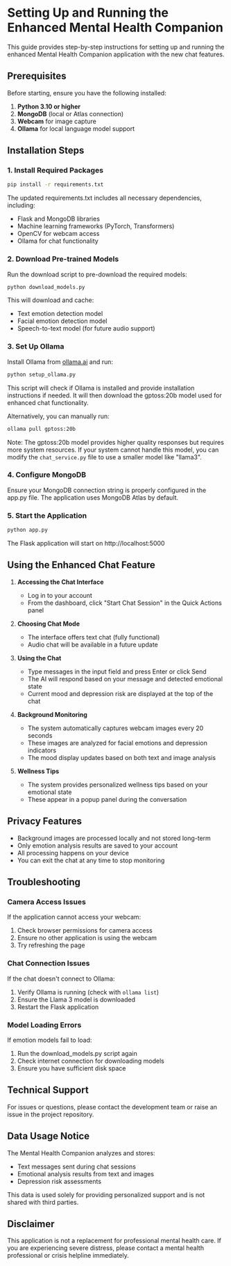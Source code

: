 # Setting Up and Running the Enhanced Mental Health Companion

This guide provides step-by-step instructions for setting up and running the enhanced Mental Health Companion application with the new chat features.

## Prerequisites

Before starting, ensure you have the following installed:

1. **Python 3.10 or higher**
2. **MongoDB** (local or Atlas connection)
3. **Webcam** for image capture
4. **Ollama** for local language model support

## Installation Steps

### 1. Install Required Packages

```bash
pip install -r requirements.txt
```

The updated requirements.txt includes all necessary dependencies, including:
- Flask and MongoDB libraries
- Machine learning frameworks (PyTorch, Transformers)
- OpenCV for webcam access
- Ollama for chat functionality

### 2. Download Pre-trained Models

Run the download script to pre-download the required models:

```bash
python download_models.py
```

This will download and cache:
- Text emotion detection model
- Facial emotion detection model 
- Speech-to-text model (for future audio support)

### 3. Set Up Ollama

Install Ollama from [ollama.ai](https://ollama.ai) and run:

```bash
python setup_ollama.py
```

This script will check if Ollama is installed and provide installation instructions if needed. It will then download the gptoss:20b model used for enhanced chat functionality.

Alternatively, you can manually run:

```bash
ollama pull gptoss:20b
```

Note: The gptoss:20b model provides higher quality responses but requires more system resources. If your system cannot handle this model, you can modify the `chat_service.py` file to use a smaller model like "llama3".

### 4. Configure MongoDB

Ensure your MongoDB connection string is properly configured in the app.py file. The application uses MongoDB Atlas by default.

### 5. Start the Application

```bash
python app.py
```

The Flask application will start on http://localhost:5000

## Using the Enhanced Chat Feature

1. **Accessing the Chat Interface**
   - Log in to your account
   - From the dashboard, click "Start Chat Session" in the Quick Actions panel

2. **Choosing Chat Mode**
   - The interface offers text chat (fully functional)
   - Audio chat will be available in a future update

3. **Using the Chat**
   - Type messages in the input field and press Enter or click Send
   - The AI will respond based on your message and detected emotional state
   - Current mood and depression risk are displayed at the top of the chat

4. **Background Monitoring**
   - The system automatically captures webcam images every 20 seconds
   - These images are analyzed for facial emotions and depression indicators
   - The mood display updates based on both text and image analysis

5. **Wellness Tips**
   - The system provides personalized wellness tips based on your emotional state
   - These appear in a popup panel during the conversation

## Privacy Features

- Background images are processed locally and not stored long-term
- Only emotion analysis results are saved to your account
- All processing happens on your device
- You can exit the chat at any time to stop monitoring

## Troubleshooting

### Camera Access Issues

If the application cannot access your webcam:

1. Check browser permissions for camera access
2. Ensure no other application is using the webcam
3. Try refreshing the page

### Chat Connection Issues

If the chat doesn't connect to Ollama:

1. Verify Ollama is running (check with `ollama list`)
2. Ensure the Llama 3 model is downloaded
3. Restart the Flask application

### Model Loading Errors

If emotion models fail to load:

1. Run the download_models.py script again
2. Check internet connection for downloading models
3. Ensure you have sufficient disk space

## Technical Support

For issues or questions, please contact the development team or raise an issue in the project repository.

## Data Usage Notice

The Mental Health Companion analyzes and stores:
- Text messages sent during chat sessions
- Emotional analysis results from text and images
- Depression risk assessments

This data is used solely for providing personalized support and is not shared with third parties.

## Disclaimer

This application is not a replacement for professional mental health care. If you are experiencing severe distress, please contact a mental health professional or crisis helpline immediately.
